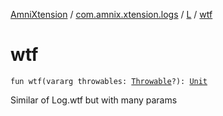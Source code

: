 [AmniXtension](../../index.md) / [com.amnix.xtension.logs](../index.md) / [L](index.md) / [wtf](./wtf.md)

# wtf

`fun wtf(vararg throwables: `[`Throwable`](https://kotlinlang.org/api/latest/jvm/stdlib/kotlin/-throwable/index.html)`?): `[`Unit`](https://kotlinlang.org/api/latest/jvm/stdlib/kotlin/-unit/index.html)

Similar of Log.wtf but with many params

